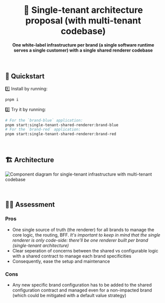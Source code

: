 <div align="center">
    <h1>🧪 Single-tenant architecture proposal (with multi-tenant codebase)</h1>
    <strong>One white-label infrastructure per brand (a single software runtime serves a single customer) with a single shared renderer codebase</strong>
</div>
<br>
<br>

## 🚀 Quickstart

1️⃣ Install by running:

```bash
pnpm i
```

2️⃣ Try it by running:

```bash
# For the `brand-blue` application:
pnpm start:single-tenant-shared-renderer:brand-blue
# For the `brand-red` application:
pnpm start:single-tenant-shared-renderer:brand-red
```

<br>

## 🏗 Architecture

![Component diagram for single-tenant infrastructure with multi-tenant codebase](https://user-images.githubusercontent.com/10498826/187184597-d326509e-48e7-429b-b718-7139114efb11.png)

<br>

## 👨‍🏫 Assessment

### Pros

- One single source of truth (the renderer) for all brands to manage the core logic, the routing, BFF. _It's important to keep in mind that the single renderer is only code-side: there'll be one renderer built per brand (single-tenant architecture)_
- Clear seperation of concerns between the shared vs configurable logic with a shared contract to manage each brand specificities
- Consequently, ease the setup and maintenance

### Cons

- Any new specific brand configuration has to be added to the shared configuration contract and managed even for a non-impacted brand (which could be mitigated with a default value strategy)
